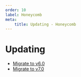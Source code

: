 ```yaml
---
order: 10
label: Honeycomb
meta:
    title: Updating - Honeycomb
---
```


# Updating

- [Migrate to v6.0](./migrate-to-v6.0.md)
- [Migrate to v7.0](./migrate-to-v7.0.md)
